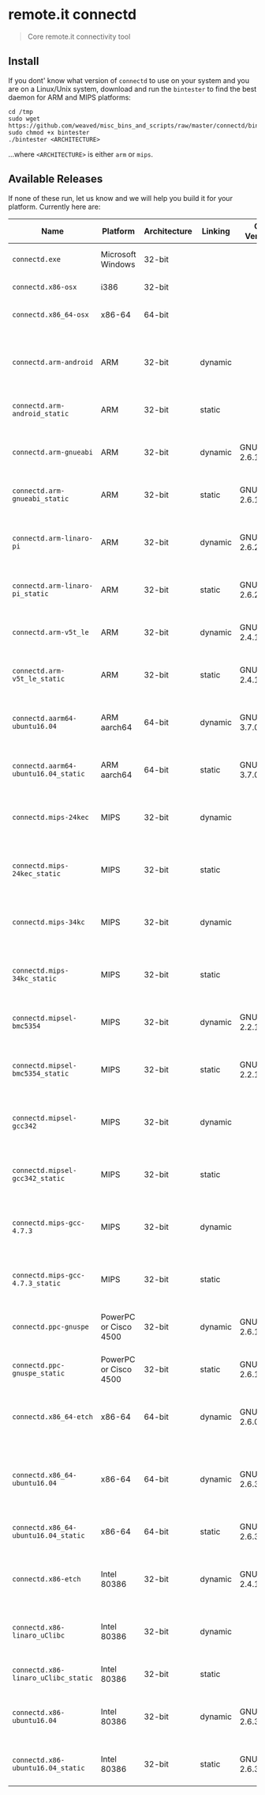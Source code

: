 # remote.it connectd

> Core remote.it connectivity tool

## Install

If you dont' know what version of `connectd` to use on your system and you are on a Linux/Unix system, download and run the `bintester` to find the best daemon for ARM and MIPS platforms:

```shell
cd /tmp
sudo wget https://github.com/weaved/misc_bins_and_scripts/raw/master/connectd/bintester
sudo chmod +x bintester
./bintester <ARCHITECTURE>
```

...where `<ARCHITECTURE>` is either `arm` or `mips`.

## Available Releases

If none of these run, let us know and we will help you build it for your
platform. Currently here are:

| Name                                 | Platform              | Architecture | Linking | OS Version       | Notes                                                                             |
| ------------------------------------ | --------------------- | ------------ | ------- | ---------------- | --------------------------------------------------------------------------------- |
| `connectd.exe`                       | Microsoft Windows     | 32-bit       |         |                  | PE32 executable (console) Intel 80386                                             |
| `connectd.x86-osx`                   | i386                  | 32-bit       |         |                  | Mach-O i386 executable                                                            |
| `connectd.x86_64-osx`                | x86-64                | 64-bit       |         |                  | Mach-O 64-bit x86_64 executable                                                   |
| `connectd.arm-android`               | ARM                   | 32-bit       | dynamic |                  | ELF LSB executable, nterpreter /system/bin/linker, EABI5 version 1 (SYSV)         |
| `connectd.arm-android_static`        | ARM                   | 32-bit       | static  |                  | ELF LSB executable, EABI5 version 1 (SYSV)                                        |
| `connectd.arm-gnueabi`               | ARM                   | 32-bit       | dynamic | GNU/Linux 2.6.16 | , ELF LSB executable, interpreter /lib/ld-linux.so.3, EABI5 version 1 (SYSV)      |
| `connectd.arm-gnueabi_static`        | ARM                   | 32-bit       | static  | GNU/Linux 2.6.16 | ELF LSB executable, EABI5 version 1 (SYSV)                                        |
| `connectd.arm-linaro-pi`             | ARM                   | 32-bit       | dynamic | GNU/Linux 2.6.26 | ELF LSB executable, interpreter /lib/ld-linux-armhf.so.3, EABI5 version 1 (SYSV)  |
| `connectd.arm-linaro-pi_static`      | ARM                   | 32-bit       | static  | GNU/Linux 2.6.26 | ELF LSB executable, EABI5 version 1 (SYSV)                                        |
| `connectd.arm-v5t_le`                | ARM                   | 32-bit       | dynamic | GNU/Linux 2.4.17 | ELF LSB executable, interpreter /lib/ld-linux.so.3, EABI4 version 1 (SYSV)        |
| `connectd.arm-v5t_le_static`         | ARM                   | 32-bit       | static  | GNU/Linux 2.4.17 | ELF LSB executable, EABI4 version 1 (SYSV)                                        |
| `connectd.aarm64-ubuntu16.04`        | ARM aarch64           | 64-bit       | dynamic | GNU/Linux 3.7.0  | ELF LSB executable, interpreter /lib/ld-linux-aarch64.so.1, version 1 (SYSV)      |
| `connectd.aarm64-ubuntu16.04_static` | ARM aarch64           | 64-bit       | static  | GNU/Linux 3.7.0  | ELF LSB executable, version 1 (SYSV)                                              |
| `connectd.mips-24kec`                | MIPS                  | 32-bit       | dynamic |                  | ELF LSB executable, interpreter /lib/ld-uClibc.so.0, MIPS32 rel2 version 1 (SYSV) |
| `connectd.mips-24kec_static`         | MIPS                  | 32-bit       | static  |                  | ELF LSB executable, MIPS32 rel2 version 1 (SYSV)                                  |
| `connectd.mips-34kc`                 | MIPS                  | 32-bit       | dynamic |                  | ELF LSB executable, interpreter /lib/ld-uClibc.so.0, MIPS32 rel2 version 1 (SYSV) |
| `connectd.mips-34kc_static`          | MIPS                  | 32-bit       | static  |                  | ELF LSB executable, MIPS32 rel2 version 1 (SYSV)                                  |
| `connectd.mipsel-bmc5354`            | MIPS                  | 32-bit       | dynamic | GNU/Linux 2.2.15 | ELF LSB executable, interpreter /lib/ld.so.1, MIPS-I version 1 (SYSV)             |
| `connectd.mipsel-bmc5354_static`     | MIPS                  | 32-bit       | static  | GNU/Linux 2.2.15 | ELF LSB executable, MIPS-I version 1 (SYSV)                                       |
| `connectd.mipsel-gcc342`             | MIPS                  | 32-bit       | dynamic |                  | ELF LSB executable, interpreter /lib/ld-uClibc.so.0, MIPS-II version 1 (SYSV)     |
| `connectd.mipsel-gcc342_static`      | MIPS                  | 32-bit       | static  |                  | ELF LSB executable, MIPS-II version 1 (SYSV)                                      |
| `connectd.mips-gcc-4.7.3`            | MIPS                  | 32-bit       | dynamic |                  | ELF LSB executable, interpreter /lib/ld-uClibc.so.0, MIPS-I version 1 (SYSV)      |
| `connectd.mips-gcc-4.7.3_static`     | MIPS                  | 32-bit       | static  |                  | ELF LSB executable, MIPS-I version 1 (SYSV)                                       |
| `connectd.ppc-gnuspe`                | PowerPC or Cisco 4500 | 32-bit       | dynamic | GNU/Linux 2.6.10 | ELF LSB executable, interpreter /lib/ld.so.1, version 1 (SYSV)                    |
| `connectd.ppc-gnuspe_static`         | PowerPC or Cisco 4500 | 32-bit       | static  | GNU/Linux 2.6.10 | ELF LSB executable, version 1 (SYSV)                                              |
| `connectd.x86_64-etch`               | x86-64                | 64-bit       | dynamic | GNU/Linux 2.6.0  | ELF LSB executable, interpreter /lib64/ld-linux-x86-64.so.2, version 1 (SYSV)     |
| `connectd.x86_64-ubuntu16.04`        | x86-64                | 64-bit       | dynamic | GNU/Linux 2.6.32 | ELF LSB executable, interpreter /lib64/ld-linux-x86-64.so.2, version 1 (SYSV)     |
| `connectd.x86_64-ubuntu16.04_static` | x86-64                | 64-bit       | static  | GNU/Linux 2.6.32 | ELF LSB executable, x86-64, version 1 (GNU/Linux)                                 |
| `connectd.x86-etch`                  | Intel 80386           | 32-bit       | dynamic | GNU/Linux 2.4.1  | ELF LSB executable, interpreter /lib/ld-linux.so.2, version 1 (SYSV)              |
| `connectd.x86-linaro_uClibc`         | Intel 80386           | 32-bit       | dynamic |                  | ELF LSB executable, interpreter /lib/ld-uClibc.so.0, version 1 (SYSV)             |
| `connectd.x86-linaro_uClibc_static`  | Intel 80386           | 32-bit       | static  |                  | ELF LSB executable, version 1 (SYSV)                                              |
| `connectd.x86-ubuntu16.04`           | Intel 80386           | 32-bit       | dynamic | GNU/Linux 2.6.32 | ELF LSB executable, interpreter /lib/ld-linux.so.2, version 1 (SYSV)              |
| `connectd.x86-ubuntu16.04_static`    | Intel 80386           | 32-bit       | static  | GNU/Linux 2.6.32 | ELF LSB executable, version 1 (GNU/Linux)                                         |
